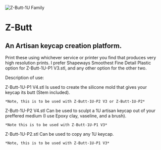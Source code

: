 ![Z-Butt-1U Family](https://github.com/imyownyear/Z-Butt/blob/master/ZappyCappys-Z-Butt%20v4%20v3.png?raw=true)

# Z-Butt
## An Artisan keycap creation platform.

Print these using whichever service or printer you find that produces very high resolution prints.
I prefer Shapeways Smoothest Fine Detail Plastic option for Z-Butt-1U-P1 V3.stl, and any other option for the other two.

Description of use:

Z-Butt-1U-P1 V4.stl 
    Is used to create the silicone mold that gives your keycap its butt (Stem included).
    
    *Note, this is to be used with Z-Butt-1U-P2 V3 or Z-Butt-1U-P2*
    
   
Z-Butt-1U-P2 V4.stl
    Can be used to sculpt a 1U artisan keycap out of your preffered medium (I use Epoxy clay, vaseline, and a brush).
    
    *Note this is to be used with Z-Butt-1U-P1 V3*
    
    
Z-Butt-1U-P2.stl
    Can be used to copy any 1U keycap. 
    
    *Note, this is to be used with Z-Butt-1U-P1 V3*
